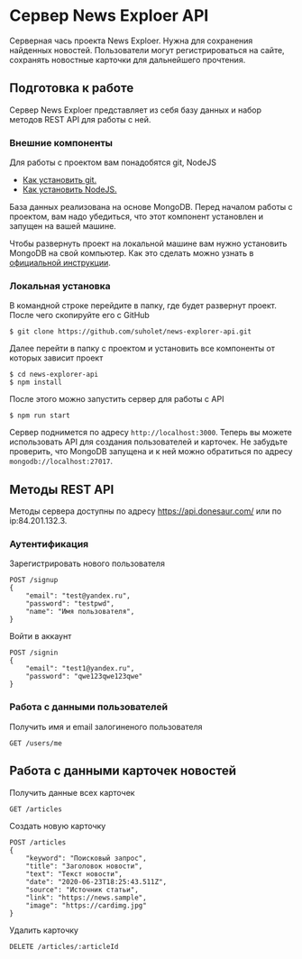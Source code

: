 # Сервер News Exploer API
Серверная чась проекта News Exploer. Нужна для сохранения найденных новостей. Пользователи могут регистрироваться на сайте, сохранять новостные карточки для дальнейшего прочтения.

## Подготовка к работе
Сервер News Exploer представляет из себя базу данных и набор методов REST API для работы с ней.

### Внешние компоненты
Для работы с проектом вам понадобятся git, NodeJS
* [Как установить git.](https://git-scm.com/book/en/v2/Getting-Started-Installing-Git)
* [Как установить NodeJS.](https://nodejs.org/en/download/package-manager/)

База данных реализована на основе MongoDB. Перед началом работы с проектом, вам надо убедиться, что этот компонент установлен и запущен на вашей машине.

Чтобы развернуть проект на локальной машине вам нужно установить MongoDB на свой компьютер. Как это сделать можно узнать в [официальной инструкции](https://docs.mongodb.com/manual/administration/install-community/).

### Локальная установка
В командной строке перейдите в папку, где будет развернут проект. После чего скопируйте его с GitHub
```shell
$ git clone https://github.com/suholet/news-explorer-api.git
```
Далее перейти в папку с проектом и установить все компоненты от которых зависит проект
```shell
$ cd news-explorer-api
$ npm install
```
После этого можно запустить сервер для работы с API
```shell
$ npm run start
```
Сервер поднимется по адресу `http://localhost:3000`. Теперь вы можете использовать API для создания пользователей и карточек. Не забудьте проверить, что MongoDB запущена и к ней можно обратиться по адресу `mongodb://localhost:27017`.

## Методы REST API
Методы сервера доступны по адресу https://api.donesaur.com/ или по ip:84.201.132.3.

### Аутентификация
Зарегистрировать нового пользователя
```
POST /signup
{
    "email": "test@yandex.ru",
    "password": "testpwd",
    "name": "Имя пользователя",
}
```

Войти в аккаунт
```
POST /signin
{
    "email": "test1@yandex.ru",
    "password": "qwe123qwe123qwe"
}
```

### Работа с данными пользователей
Получить имя и email залогиненого пользователя
```
GET /users/me
```

## Работа с данными карточек новостей
Получить данные всех карточек
```
GET /articles
```

Создать новую карточку
```
POST /articles
{
    "keyword": "Поисковый запрос",
    "title": "Заголовок новости",
    "text": "Текст новости",
    "date": "2020-06-23T18:25:43.511Z",
    "source": "Источник статьи",
    "link": "https://news.sample",
    "image": "https://cardimg.jpg"
}
```

Удалить карточку
```
DELETE /articles/:articleId
```
